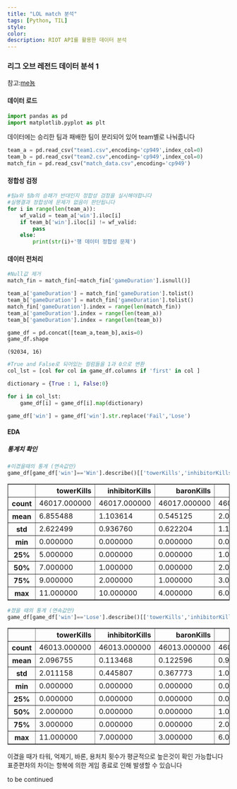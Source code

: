```yaml
---
title: "LOL match 분석"
tags: [Python, TIL]
style:
color:
description: RIOT API를 활용한 데이터 분석
---
```

### 리그 오브 레전드 데이터 분석 1

참고:[me뇽](https://shinminyong.tistory.com/24?category=839096)

#### 데이터 로드


```python
import pandas as pd
import matplotlib.pyplot as plt
```

데이터에는 승리한 팀과 패배한 팀이 분리되어 있어 team별로 나눠줍니다


```python
team_a = pd.read_csv("team1.csv",encoding='cp949',index_col=0)
team_b = pd.read_csv("team2.csv",encoding='cp949',index_col=0)
match_fin = pd.read_csv("match_data.csv",encoding='cp949')
```

#### 정합성 검정


```python
#팀a와 팀b의 승패가 반대인지 정합성 검정을 실시해야합니다
#실행결과 정합성에 문제가 없음이 판단됩니다
for i in range(len(team_a)):
    wf_valid = team_a['win'].iloc[i]
    if team_b['win'].iloc[i] != wf_valid:
        pass
    else:
        print(str(i)+'행 데이터 정합성 문제')
```

#### 데이터 전처리


```python
#Null값 제거
match_fin = match_fin[~match_fin['gameDuration'].isnull()]
```


```python
team_a['gameDuration'] = match_fin['gameDuration'].tolist()
team_b['gameDuration'] = match_fin['gameDuration'].tolist()
match_fin['gameDuration'].index = range(len(match_fin))
team_a['gameDuration'].index = range(len(team_a))
team_b['gameDuration'].index = range(len(team_b))
```


```python
game_df = pd.concat([team_a,team_b],axis=0)
game_df.shape
```




    (92034, 16)




```python
#True and False로 되어있는 컬럼들을 1과 0으로 변환
col_lst = [col for col in game_df.columns if 'first' in col ]
```


```python
dictionary = {True : 1, False:0}
```


```python
for i in col_lst:
    game_df[i] = game_df[i].map(dictionary)
```


```python
game_df['win'] = game_df['win'].str.replace('Fail','Lose')
```

#### EDA

##### 통계치 확인


```python
#이겼을때의 통계 (연속값만)
game_df[game_df['win']=='Win'].describe()[['towerKills','inhibitorKills','baronKills','dragonKills']]
```




<div>
<style scoped>
    .dataframe tbody tr th:only-of-type {
        vertical-align: middle;
    }

    .dataframe tbody tr th {
        vertical-align: top;
    }

    .dataframe thead th {
        text-align: right;
    }
</style>
<table border="1" class="dataframe">
  <thead>
    <tr style="text-align: right;">
      <th></th>
      <th>towerKills</th>
      <th>inhibitorKills</th>
      <th>baronKills</th>
      <th>dragonKills</th>
    </tr>
  </thead>
  <tbody>
    <tr>
      <th>count</th>
      <td>46017.000000</td>
      <td>46017.000000</td>
      <td>46017.000000</td>
      <td>46017.000000</td>
    </tr>
    <tr>
      <th>mean</th>
      <td>6.855488</td>
      <td>1.103614</td>
      <td>0.545125</td>
      <td>2.098355</td>
    </tr>
    <tr>
      <th>std</th>
      <td>2.622499</td>
      <td>0.936760</td>
      <td>0.622204</td>
      <td>1.168155</td>
    </tr>
    <tr>
      <th>min</th>
      <td>0.000000</td>
      <td>0.000000</td>
      <td>0.000000</td>
      <td>0.000000</td>
    </tr>
    <tr>
      <th>25%</th>
      <td>5.000000</td>
      <td>0.000000</td>
      <td>0.000000</td>
      <td>1.000000</td>
    </tr>
    <tr>
      <th>50%</th>
      <td>7.000000</td>
      <td>1.000000</td>
      <td>0.000000</td>
      <td>2.000000</td>
    </tr>
    <tr>
      <th>75%</th>
      <td>9.000000</td>
      <td>2.000000</td>
      <td>1.000000</td>
      <td>3.000000</td>
    </tr>
    <tr>
      <th>max</th>
      <td>11.000000</td>
      <td>10.000000</td>
      <td>4.000000</td>
      <td>6.000000</td>
    </tr>
  </tbody>
</table>
</div>




```python
#졌을 때의 통계 (연속값만)
game_df[game_df['win']=='Lose'].describe()[['towerKills','inhibitorKills','baronKills','dragonKills']]
```




<div>
<style scoped>
    .dataframe tbody tr th:only-of-type {
        vertical-align: middle;
    }

    .dataframe tbody tr th {
        vertical-align: top;
    }

    .dataframe thead th {
        text-align: right;
    }
</style>
<table border="1" class="dataframe">
  <thead>
    <tr style="text-align: right;">
      <th></th>
      <th>towerKills</th>
      <th>inhibitorKills</th>
      <th>baronKills</th>
      <th>dragonKills</th>
    </tr>
  </thead>
  <tbody>
    <tr>
      <th>count</th>
      <td>46013.000000</td>
      <td>46013.000000</td>
      <td>46013.000000</td>
      <td>46013.000000</td>
    </tr>
    <tr>
      <th>mean</th>
      <td>2.096755</td>
      <td>0.113468</td>
      <td>0.122596</td>
      <td>0.911721</td>
    </tr>
    <tr>
      <th>std</th>
      <td>2.011158</td>
      <td>0.445807</td>
      <td>0.367773</td>
      <td>1.023090</td>
    </tr>
    <tr>
      <th>min</th>
      <td>0.000000</td>
      <td>0.000000</td>
      <td>0.000000</td>
      <td>0.000000</td>
    </tr>
    <tr>
      <th>25%</th>
      <td>0.000000</td>
      <td>0.000000</td>
      <td>0.000000</td>
      <td>0.000000</td>
    </tr>
    <tr>
      <th>50%</th>
      <td>2.000000</td>
      <td>0.000000</td>
      <td>0.000000</td>
      <td>1.000000</td>
    </tr>
    <tr>
      <th>75%</th>
      <td>3.000000</td>
      <td>0.000000</td>
      <td>0.000000</td>
      <td>2.000000</td>
    </tr>
    <tr>
      <th>max</th>
      <td>11.000000</td>
      <td>7.000000</td>
      <td>3.000000</td>
      <td>6.000000</td>
    </tr>
  </tbody>
</table>
</div>



이겼을 때가 타워, 억제기, 바론, 용처치 횟수가 평균적으로 높은것이 확인 가능합니다 <br />
표준편차의 차이는 항복에 의한 게임 종료로 인해 발생할 수 있습니다

to be continued
